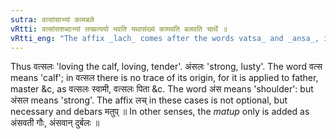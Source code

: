 ```yaml
---
sutra: वत्सांसाभ्यां कामबले
vRtti: वत्सांसशब्दाभ्यां लच्प्रत्ययो भवति यथासंख्यं कामवति बलवति चार्थे ॥
vRtti_eng: "The affix _lach_ comes after the words vatsa_ and _ansa_, in the sense of love and strength respectively."
---
```

Thus वत्सलः 'loving the calf, loving, tender'. अंसलः 'strong, lusty'. The word वत्स means 'calf'; in वत्सल there is no trace of its origin, for it is applied to father, master &c, as वत्सलः स्वामी, वत्सलः पिता &c. The word अंस means 'shoulder': but अंसल means 'strong'. The affix लच् in these cases is not optional, but necessary and debars मतुप् ॥ In other senses, the _matup_ only is added as अंसवती गौः, अंसवान् दुर्बलः ॥
